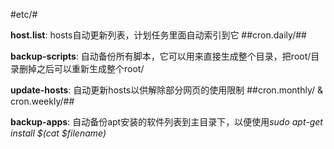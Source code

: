 #etc/#

**host.list**: hosts自动更新列表，计划任务里面自动索引到它
##cron.daily/##

**backup-scripts**: 自动备份所有脚本，它可以用来直接生成整个目录，把root/目录删掉之后可以重新生成整个root/

**update-hosts**: 自动更新hosts以供解除部分网页的使用限制
##cron.monthly/ & cron.weekly/##

**backup-apps**: 自动备份apt安装的软件列表到主目录下，以便使用*sudo apt-get install $(cat $filename)*
